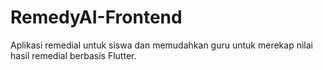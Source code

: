# RemedyAI-Frontend

Aplikasi remedial untuk siswa dan memudahkan guru untuk merekap nilai hasil remedial berbasis Flutter.
